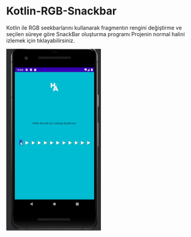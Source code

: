 # Kotlin-RGB-Snackbar
Kotlin ile RGB seekbarlarını kullanarak fragmentın rengini değiştirme ve seçilen süreye göre  SnackBar oluşturma  programı 
Projenin normal halini izlemek için tıklayabilirsiniz.

[<img src="https://github.com/DTPAaron/Kotlin-RGB-Snackbar/blob/main/kotlin.png" width="50%">](https://www.youtube.com/watch?v=PD2zt8xEQQg )
